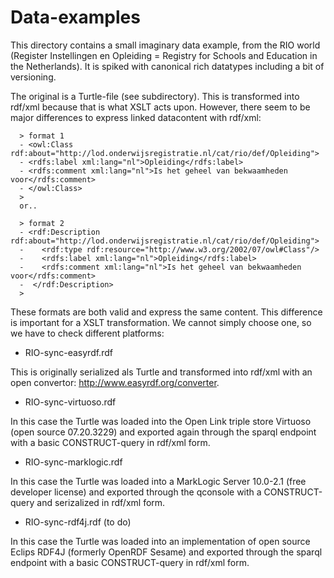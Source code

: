 # Data-examples

This directory contains  a small imaginary data example, from the RIO world (Register Instellingen en Opleiding = Registry for Schools and Education in the Netherlands). It is spiked with canonical rich datatypes including a bit of versioning.

The original is a Turtle-file (see subdirectory).  This is transformed into rdf/xml because that is what XSLT acts upon. However, 
there seem to be major differences to express linked datacontent with rdf/xml:

      > format 1
      - <owl:Class rdf:about="http://lod.onderwijsregistratie.nl/cat/rio/def/Opleiding">
      -	<rdfs:label xml:lang="nl">Opleiding</rdfs:label>
      -	<rdfs:comment xml:lang="nl">Is het geheel van bekwaamheden voor</rdfs:comment>
      - </owl:Class>
      >
      or..

      > format 2
      - <rdf:Description rdf:about="http://lod.onderwijsregistratie.nl/cat/rio/def/Opleiding">
      -    <rdf:type rdf:resource="http://www.w3.org/2002/07/owl#Class"/>
      -    <rdfs:label xml:lang="nl">Opleiding</rdfs:label>
      -    <rdfs:comment xml:lang="nl">Is het geheel van bekwaamheden voor</rdfs:comment>
      -  </rdf:Description>
      >

These formats are both valid and express the same content. This difference is important for a XSLT transformation.  We cannot simply choose one, so we have to check different platforms:

* RIO-sync-easyrdf.rdf

This is originally serialized als Turtle and transformed into  rdf/xml  with an open convertor: 
http://www.easyrdf.org/converter. 

* RIO-sync-virtuoso.rdf

In this case the Turtle was loaded into the Open Link triple store Virtuoso (open source 07.20.3229) and exported again through the sparql endpoint with a basic CONSTRUCT-query in rdf/xml form.

* RIO-sync-marklogic.rdf

In this case the Turtle was loaded into a MarkLogic Server 10.0-2.1 (free developer license) and exported through the qconsole with a CONSTRUCT-query and  serizalized in rdf/xml form.

* RIO-sync-rdf4j.rdf  (to do)

In this case the Turtle was loaded into an implementation of  open source Eclips RDF4J (formerly OpenRDF Sesame) and exported through the sparql endpoint with a basic CONSTRUCT-query in rdf/xml form.



